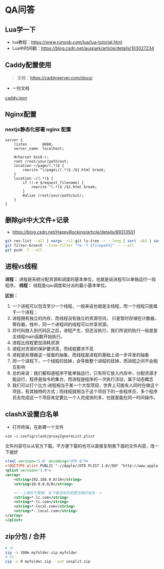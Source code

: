 # QA问答

            
## Lua学一下

- lua教程：https://www.runoob.com/lua/lua-tutorial.html
- Lua中时间戳：https://blog.csdn.net/auspark/article/details/103027234


## Caddy配置使用

> 文档：https://caddyserver.com/docs/
- 一份文档

[caddy.json](./code/caddy.json ':include :type=code json')

## Nginx配置

### nextjs静态化部署 nginx 配置

```nginx
server {
    listen       8080;
    server_name  localhost;

    #charset koi8-r;
    root /root/your/path/out;
    location ~/page/(.*)$ {
        rewrite ^\/page\/(.*)$ /$1.html break;
    }
    location ~/(.*)$ {
        if (!-e $request_filename) {
            rewrite ^(.*)$ /$1.html break;
        }
        #alias /root/your/path/out/;
    }
}
```

## 删除git中大文件+记录
- https://blog.csdn.net/HappyRocking/article/details/89313501

```bash
git rev-list --all | xargs -rL1 git ls-tree -r --long | sort -uk3 | sort -rnk4 | head -10
git filter-branch --tree-filter "rm -f {filepath}" -- --all
git push -f --all
```

## 进程`VS`线程

**进程：** 进程是系统分配资源和调度的基本单位，也就是说进程可以单独运行一段程序。
**线程：** 线程是cpu调度和分派的最小基本单位。

**区别：**

1. 一个进程可以包含至少一个线程，一般来说也就是主线程，而一个线程只能属于一个进程；
2. 进程拥有独立的内存，而线程没有独立的资源空间， 只是暂时存储在计数器，寄存器，栈中，同一个进程间的线程可以共享资源。
3. 将代码放入到代码区之后，进程产生，但还没执行，我们所说的执行一般是是主线程main函数开始执行。
4. 进程比线程更加消耗资源
5. 进程对资源的保护要求高，而线程要求不高
6. 进程是处理器这一层面的抽象，而线程是进程的基础上进一步并发的抽象
7. 同一个进程下，一个线程的挂掉，会导致整个进程的挂掉，而进程之间不会相互影响
8. 总的来说：我们都知道程序不能单独运行，只有将它放入内存中，分配资源才能运行，程序是指令的集合，而进程是程序的一次执行活动，属于动态概念
9. 我们可以打个比方:进程相当于某一个大型项目，世界上可能有人同时在做这个项目，有其独特的方式；而线程就相当于这个项目下的一些程序员，多个程序员去完成这一个项目肯定要比一个人完成快的多，也就是能在同一时间操作。


## clashX设置白名单

- 打开终端，在新建一个文件

```sh
vim ~/.config/clash/proxyIgnoreList.plist
```

文件内容可以从官方下载。不方便下载的也可以直接复制我下面的文件内容，改一下就好

```xml
<?xml version="1.0" encoding="UTF-8"?>
<!DOCTYPE plist PUBLIC "-//Apple//DTD PLIST 1.0//EN" "http://www.apple.com/DTDs/PropertyList-1.0.dtd">
<plist version="1.0">
<array>
    <string>192.168.0.0/16</string>
    <string>10.0.0.0/8</string>

    <!--上面的不要删，在下面添加你想要忽略的域名-->
    <string>*.lc.com</string>
    <string>*-lc.com</string>
    <string>*-local.com</string>
    <string>*-.local.com</string>
</array>
</plist>
```

## zip分包 / 合并

```sh
# 分
zip -s 100m myfolder.zip myfolder
# 合
zip -s 0 myfolder.zip --out unsplit.zip
```

